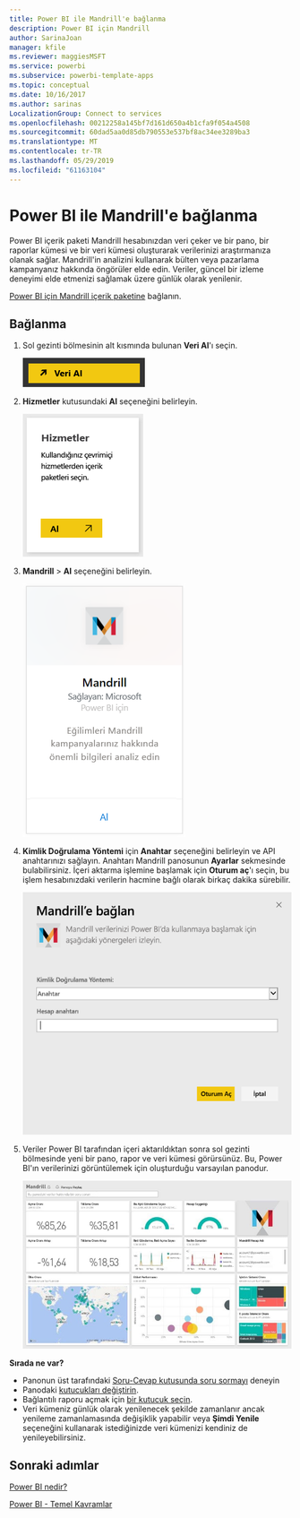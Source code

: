 ```yaml
---
title: Power BI ile Mandrill'e bağlanma
description: Power BI için Mandrill
author: SarinaJoan
manager: kfile
ms.reviewer: maggiesMSFT
ms.service: powerbi
ms.subservice: powerbi-template-apps
ms.topic: conceptual
ms.date: 10/16/2017
ms.author: sarinas
LocalizationGroup: Connect to services
ms.openlocfilehash: 00212258a145bf7d161d650a4b1cfa9f054a4508
ms.sourcegitcommit: 60dad5aa0d85db790553e537bf8ac34ee3289ba3
ms.translationtype: MT
ms.contentlocale: tr-TR
ms.lasthandoff: 05/29/2019
ms.locfileid: "61163104"
---
```

# <a name="connect-to-mandrill-with-power-bi"></a>Power BI ile Mandrill'e bağlanma
Power BI içerik paketi Mandrill hesabınızdan veri çeker ve bir pano, bir raporlar kümesi ve bir veri kümesi oluşturarak verilerinizi araştırmanıza olanak sağlar. Mandrill'in analizini kullanarak bülten veya pazarlama kampanyanız hakkında öngörüler elde edin. Veriler, güncel bir izleme deneyimi elde etmenizi sağlamak üzere günlük olarak yenilenir.

[Power BI için Mandrill içerik paketine](http://app.powerbi.com/getdata/services/mandrill) bağlanın.

## <a name="how-to-connect"></a>Bağlanma
1. Sol gezinti bölmesinin alt kısmında bulunan **Veri Al**'ı seçin.
   
    ![](media/service-connect-to-mandrill/getdata.png)
2. **Hizmetler** kutusundaki **Al** seçeneğini belirleyin.
   
    ![](media/service-connect-to-mandrill/services.png)
3. **Mandrill** > **Al** seçeneğini belirleyin.
   
    ![](media/service-connect-to-mandrill/mandrill.png)
4. **Kimlik Doğrulama Yöntemi** için **Anahtar** seçeneğini belirleyin ve API anahtarınızı sağlayın. Anahtarı Mandrill panosunun **Ayarlar** sekmesinde bulabilirsiniz. İçeri aktarma işlemine başlamak için **Oturum aç**'ı seçin, bu işlem hesabınızdaki verilerin hacmine bağlı olarak birkaç dakika sürebilir.
   
    ![](media/service-connect-to-mandrill/auth.png)
5. Veriler Power BI tarafından içeri aktarıldıktan sonra sol gezinti bölmesinde yeni bir pano, rapor ve veri kümesi görürsünüz. Bu, Power BI'ın verilerinizi görüntülemek için oluşturduğu varsayılan panodur.
   
    ![](media/service-connect-to-mandrill/mandrill-dashboard1.jpg)

**Sırada ne var?**

* Panonun üst tarafındaki [Soru-Cevap kutusunda soru sormayı](consumer/end-user-q-and-a.md) deneyin
* Panodaki [kutucukları değiştirin](service-dashboard-edit-tile.md).
* Bağlantılı raporu açmak için [bir kutucuk seçin](consumer/end-user-tiles.md).
* Veri kümeniz günlük olarak yenilenecek şekilde zamanlanır ancak yenileme zamanlamasında değişiklik yapabilir veya **Şimdi Yenile** seçeneğini kullanarak istediğinizde veri kümenizi kendiniz de yenileyebilirsiniz.

## <a name="next-steps"></a>Sonraki adımlar
[Power BI nedir?](power-bi-overview.md)

[Power BI - Temel Kavramlar](consumer/end-user-basic-concepts.md)

